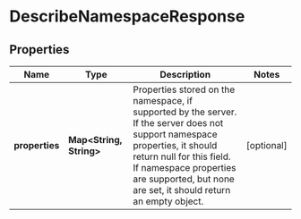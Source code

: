 

# DescribeNamespaceResponse


## Properties

| Name | Type | Description | Notes |
|------------ | ------------- | ------------- | -------------|
|**properties** | **Map&lt;String, String&gt;** | Properties stored on the namespace, if supported by the server. If the server does not support namespace properties, it should return null for this field. If namespace properties are supported, but none are set, it should return an empty object. |  [optional] |



